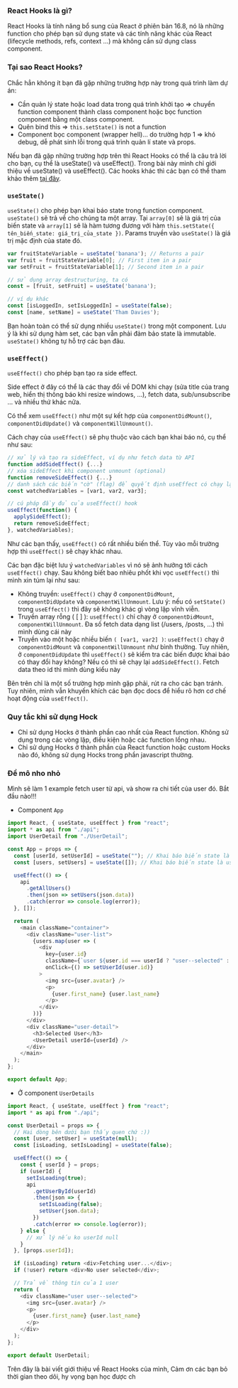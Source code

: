 
### React Hooks là gì?
React Hooks là tính năng bổ sung của React ở phiên bản 16.8, nó là những function cho phép bạn sử dụng state và các tính năng khác của React (lifecycle methods, refs, context …) mà không cần sử dụng class component.

### Tại sao React Hooks?
Chắc hẳn không ít bạn đã gặp những trường hợp này trong quá trình làm dự án:
- Cần quản lý state hoặc load data trong quá trình khởi tạo => chuyển function component thành class component hoặc bọc function component bằng một class component.
- Quên bind this => `this.setState()` is not a function
- Component bọc component (wrapper hell)… do trường hợp 1 => khó debug, dễ phát sinh lỗi trong quá trình quản lí state và props.

Nếu bạn đã gặp những trường hợp trên thì React Hooks có thể là câu trả lời cho bạn, cụ thể là useState() và useEffect().
Trong bài này mình chỉ giới thiệu về useState() và useEffect(). Các hooks khác thì các bạn có thể tham khảo thêm [tại đây](https://reactjs.org/docs/hooks-intro.html).
### `useState()`
`useState()` cho phép bạn khai báo state trong function component.
`useState()` sẽ trả về cho chúng ta một array. Tại `array[0]` sẽ là giá trị của biến state và `array[1]` sẽ là hàm tương đương với hàm `this.setState({ tên_biến_state: giá_trị_của_state })`. Params truyền vào `useState()` là giá trị mặc định của state đó.

```javascript
var fruitStateVariable = useState('banana'); // Returns a pair
var fruit = fruitStateVariable[0]; // First item in a pair
var setFruit = fruitStateVariable[1]; // Second item in a pair

// sử dụng array destructuring, ta có
const = [fruit, setFruit] = useState('banana');

// ví dụ khác
const [isLoggedIn, setIsLoggedIn] = useState(false);
const [name, setName] = useState('Tham Davies');
```
Bạn hoàn toàn có thể sử dụng nhiều `useState()` trong một component.  Lưu ý là khi sử dụng hàm set, các bạn vẫn phải đảm bảo state là immutable. `useState()` không tự hỗ trợ các bạn đâu.
### `useEffect()`
`useEffect()` cho phép bạn tạo ra side effect.

Side effect ở đây có thể là các thay đổi về DOM khi chạy (sửa title của trang web, hiển thị thông báo khi resize windows, …), fetch data, sub/unsubscribe … và nhiều thứ khác nữa.

Có thể xem `useEffect()` như một sự kết hợp của `componentDidMount()`, `componentDidUpdate()` và `componentWillUnmount()`.

Cách chạy của `useEffect()` sẽ phụ thuộc vào cách bạn khai báo nó, cụ thể như sau:
```javascript
// xử lý và tạo ra sideEffect, ví dụ như fetch data từ API 
function addSideEffect() {...}
// xóa sideEffect khi component unmount (optional)
function removeSideEffect() {...}
// danh sách các biến "cờ" (flag) để quyết định useEffect có chạy lại hay không (optional)
const watchedVariables = [var1, var2, var3];

// cú pháp đầy đủ của useEffect() hook
useEffect(function() {
  applySideEffect();
  return removeSideEffect;
}, watchedVariables);
```

Như các bạn thấy, `useEffect()` có rất nhiều biến thể. Tùy vào mỗi trường hợp thì `useEffect()` sẽ chạy khác nhau.

Các bạn đặc biệt lưu ý `watchedVariables` vì nó sẽ ảnh hưởng tới cách `useEffect()` chạy. Sau không biết bao nhiêu phốt khi vọc `useEffect()` thì mình xin túm lại như sau:

- Không truyền: `useEffect()` chạy ở `componentDidMount`, `componentDidUpdate` và `componentWillUnmount`. Lưu ý: nếu có `setState()` trong `useEffect()` thì đây sẽ không khác gì vòng lặp vĩnh viễn.
- Truyền array rỗng ( [ ] ): `useEffect()` chỉ chạy ở `componentDidMount`, `componentWillUnmount`. Đa số fetch data dạng list (/users, /posts, …) thì mình dùng cái này
- Truyền vào một hoặc nhiều biến `( [var1, var2] )`: `useEffect()` chạy ở `componentDidMount` và `componentWillUnmount` như bình thường. Tuy nhiên, ở `componentDidUpdate` thì `useEffect()` sẽ kiểm tra các biến được khai báo có thay đổi hay không? Nếu có thì sẽ chạy lại `addSideEffect()`. Fetch data theo id thì mình dùng kiểu này


Bên trên chỉ là một số trường hợp mình gặp phải, rút ra cho các bạn tránh. Tuy nhiên, mình vẫn khuyến khích các bạn đọc docs để hiểu rõ hơn cơ chế hoạt động của `useEffect()`.
### Quy tắc khi sử dụng Hock
- Chỉ sử dụng Hocks ở thành phần cao nhất của React function. Không sử dụng trong các vòng lặp, điều kiện hoặc các function lồng nhau.
- Chỉ sử dụng Hocks ở thành phần của React function hoặc custom Hocks nào đó, không sử dụng Hocks trong phần javascript thường.
### Đề mô nho nhỏ
Mình sẽ làm 1 example fetch user từ api, và show ra chi tiết của user đó. Bắt đầu nào!!!
- Component `App`
```javascript
import React, { useState, useEffect } from "react";
import * as api from "./api";
import UserDetail from "./UserDetail";

const App = props => {
  const [userId, setUserId] = useState(""); // Khai báo biến state là userId và hàm setUserId để gán giá trị vào biết userId
  const [users, setUsers] = useState([]); // Khai báo biến state là users và hàm setUsers để gán danh sách user từ api trả về

  useEffect(() => {
    api
      .getAllUsers()
      .then(json => setUsers(json.data))
      .catch(error => console.log(error));
  }, []);

  return (
    <main className="container">
      <div className="user-list">
        {users.map(user => (
          <div
            key={user.id}
            className={`user ${user.id === userId ? "user--selected" : ""}`}
            onClick={() => setUserId(user.id)}
          >
            <img src={user.avatar} />
            <p>
              {user.first_name} {user.last_name}
            </p>
          </div>
        ))}
      </div>
      <div className="user-detail">
        <h3>Selected User</h3>
        <UserDetail userId={userId} />
      </div>
    </main>
  );
};

export default App;
```
- Ở component `UserDetails`
```javascript
import React, { useState, useEffect } from "react";
import * as api from "./api";

const UserDetail = props => {
  // Hai dòng bên dưới bạn thấy quen chứ :)) 
  const [user, setUser] = useState(null);
  const [isLoading, setIsLoading] = useState(false);

  useEffect(() => {
    const { userId } = props;
    if (userId) {
      setIsLoading(true);
      api
        .getUserById(userId)
        .then(json => {
          setIsLoading(false);
          setUser(json.data);
        })
        .catch(error => console.log(error));
    } else {
      // xử lý nếu ko userId null
    }
  }, [props.userId]);

  if (isLoading) return <div>Fetching user...</div>;
  if (!user) return <div>No user selected</div>;

  // Trả về thông tin của 1 user
  return (
    <div className="user user--selected">
      <img src={user.avatar} />
      <p>
        {user.first_name} {user.last_name}
      </p>
    </div>
  );
};

export default UserDetail;
```
Trên đây là bài viết giới thiệu về React Hooks của mình, Cảm ơn các bạn bỏ thời gian theo dõi, hy vọng bạn học được ch

